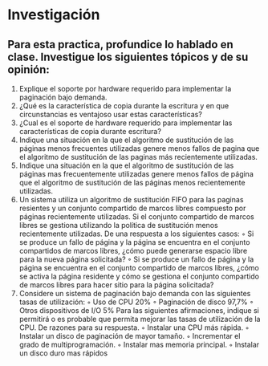# Investigación
## Para esta practica, profundice lo hablado en clase. Investigue los siguientes tópicos y de su opinión:
1. Explique el soporte por hardware requerido para implementar la paginación bajo demanda.
2. ¿Qué es la característica de copia durante la escritura y en que circunstancias es ventajoso usar 
estas características?
3. ¿Cual es el soporte de hardware requerido para implementar las características de copia durante 
escritura?
4. Indique una situación en la que el algoritmo de sustitución de las páginas menos frecuentes 
utilizadas genere menos fallos de pagina que el algoritmo de sustitución de las paginas más 
recientemente utilizadas.
5. Indique una situación en la que el algoritmo de sustitución de las páginas mas frecuentemente 
utilizadas genere menos fallos de página que el algoritmo de sustitución de las páginas menos 
recientemente utilizadas.
6. Un sistema utiliza un algoritmo de sustitución FIFO para las paginas resientes y un conjunto 
compartido de marcos libres compuesto por páginas recientemente utilizadas. Si el conjunto 
compartido de marcos libres se gestiona utilizando la política de sustitución menos 
recientemente utilizadas. De una respuesta a los siguientes casos:
◦ Si se produce un fallo de página y la página se encuentra en el conjunto compartidos de 
marcos libres, ¿cómo puede generarse espacio libre para la nueva página solicitada?
◦ Si se produce un fallo de página y la página se encuentra en el conjunto compartido de 
marcos libres, ¿cómo se activa la página residente y cómo se gestiona el conjunto 
compartido de marcos libres para hacer sitio para la página solicitada?
7. Considere un sistema de paginación bajo demanda con las siguientes tasas de utilización:
◦ Uso de CPU 20%
◦ Paginación de disco 97,7%
◦ Otros dispositivos de I/O 5%
Para las siguientes afirmaciones, indique si permitirá o es probable que permita mejorar las 
tasas de utilización de la CPU. De razones para su respuesta.
◦ Instalar una CPU más rápida.
◦ Instalar un disco de paginación de mayor tamaño.
◦ Incrementar el grado de multiprogramación.
◦ Instalar mas memoria principal.
◦ Instalar un disco duro mas rápidos
